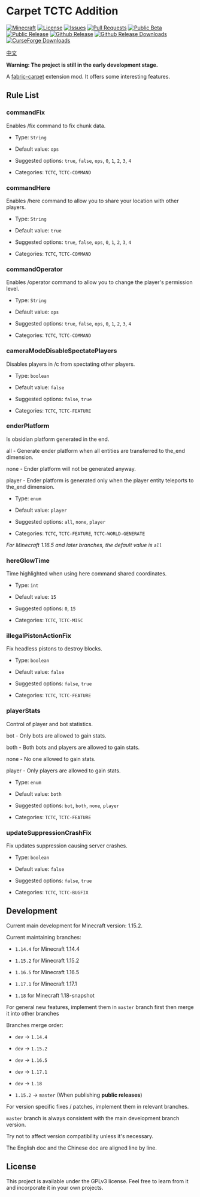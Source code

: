 # Carpet TCTC Addition

[![Minecraft](http://cf.way2muchnoise.eu/versions/Minecraft_513524_all.svg?badge_style=flat)](https://www.curseforge.com/minecraft/mc-mods/carpet-tctc-addition/files)
[![License](https://img.shields.io/github/license/The-Cat-Town-Craft/Carpet-TCTC-Addition?style=flat-square)](https://github.com/The-Cat-Town-Craft/Carpet-TCTC-Addition/blob/main/LICENSE)
[![Issues](https://img.shields.io/github/issues/The-Cat-Town-Craft/Carpet-TCTC-Addition?style=flat-square)](https://github.com/The-Cat-Town-Craft/Carpet-TCTC-Addition/issues)
[![Pull Requests](https://img.shields.io/github/issues-pr/The-Cat-Town-Craft/Carpet-TCTC-Addition?style=flat-square)](https://github.com/The-Cat-Town-Craft/Carpet-TCTC-Addition/pulls)
[![Public Beta](https://img.shields.io/github/workflow/status/The-Cat-Town-Craft/Carpet-TCTC-Addition/Public%20Beta?label=Public%20Beta&style=flat-square)](https://github.com/The-Cat-Town-Craft/Carpet-TCTC-Addition/actions/workflows/Public%20Beta.yml)
[![Public Release](https://img.shields.io/github/workflow/status/The-Cat-Town-Craft/Carpet-TCTC-Addition/Public%20Release?label=Public%20Release&style=flat-square)](https://github.com/The-Cat-Town-Craft/Carpet-TCTC-Addition/actions/workflows/Public%20Release.yml)
[![Github Release](https://img.shields.io/github/v/release/The-Cat-Town-Craft/Carpet-TCTC-Addition?include_prereleases&style=flat-square)](https://github.com/The-Cat-Town-Craft/Carpet-TCTC-Addition/releases)
[![Github Release Downloads](https://img.shields.io/github/downloads/The-Cat-Town-Craft/Carpet-TCTC-Addition/total?label=Github%20Release%20Downloads&style=flat-square)](https://github.com/The-Cat-Town-Craft/Carpet-TCTC-Addition/releases)
[![CurseForge Downloads](http://cf.way2muchnoise.eu/513524.svg?badge_style=flat)](https://www.curseforge.com/minecraft/mc-mods/carpet-tctc-addition)

[中文](./README_ZH_CN.md)

**Warning: The project is still in the early development stage.**

A [fabric-carpet](https://github.com/gnembon/fabric-carpet) extension mod. It offers some interesting features.

## Rule List

### commandFix

Enables /fix command to fix chunk data.

- Type: `String`

- Default value: `ops`

- Suggested options: `true`, `false`, `ops`, `0`, `1`, `2`, `3`, `4`

- Categories: `TCTC`, `TCTC-COMMAND`

### commandHere

Enables /here command to allow you to share your location with other players.

- Type: `String`

- Default value: `true`

- Suggested options: `true`, `false`, `ops`, `0`, `1`, `2`, `3`, `4`

- Categories: `TCTC`, `TCTC-COMMAND`

### commandOperator

Enables /operator command to allow you to change the player's permission level.

- Type: `String`

- Default value: `ops`

- Suggested options: `true`, `false`, `ops`, `0`, `1`, `2`, `3`, `4`

- Categories: `TCTC`, `TCTC-COMMAND`

### cameraModeDisableSpectatePlayers

Disables players in /c from spectating other players.

- Type: `boolean`

- Default value: `false`

- Suggested options: `false`, `true`

- Categories: `TCTC`, `TCTC-FEATURE`

### enderPlatform

Is obsidian platform generated in the end.

all - Generate ender platform when all entities are transferred to the_end dimension.

none - Ender platform will not be generated anyway.

player - Ender platform is generated only when the player entity teleports to the_end dimension.

- Type: `enum`

- Default value: `player`

- Suggested options: `all`, `none`, `player`

- Categories: `TCTC`, `TCTC-FEATURE`, `TCTC-WORLD-GENERATE`

_For Minecraft 1.16.5 and later branches, the default value is `all`_

### hereGlowTime

Time highlighted when using here command shared coordinates.

- Type: `int`

- Default value: `15`

- Suggested options: `0`, `15`

- Categories: `TCTC`, `TCTC-MISC`

### illegalPistonActionFix

Fix headless pistons to destroy blocks.

- Type: `boolean`

- Default value: `false`

- Suggested options: `false`, `true`

- Categories: `TCTC`, `TCTC-FEATURE`

### playerStats

Control of player and bot statistics.

bot - Only bots are allowed to gain stats.

both - Both bots and players are allowed to gain stats.

none - No one allowed to gain stats.

player - Only players are allowed to gain stats.

- Type: `enum`

- Default value: `both`

- Suggested options: `bot`, `both`, `none`, `player`

- Categories: `TCTC`, `TCTC-FEATURE`

### updateSuppressionCrashFix

Fix updates suppression causing server crashes.

- Type: `boolean`

- Default value: `false`

- Suggested options: `false`, `true`

- Categories: `TCTC`, `TCTC-BUGFIX`

## Development

Current main development for Minecraft version: 1.15.2.

Current maintaining branches:

- `1.14.4` for Minecraft 1.14.4

- `1.15.2` for Minecraft 1.15.2

- `1.16.5` for Minecraft 1.16.5

- `1.17.1` for Minecraft 1.17.1

- `1.18` for Minecraft 1.18-snapshot

For general new features, implement them in `master` branch first then merge it into other branches

Branches merge order:

- `dev` -> `1.14.4`

- `dev` -> `1.15.2`

- `dev` -> `1.16.5`

- `dev` -> `1.17.1`

- `dev` -> `1.18`

- `1.15.2` -> `master` (When publishing **public releases**)

For version specific fixes / patches, implement them in relevant branches.

`master` branch is always consistent with the main development branch version.

Try not to affect version compatibility unless it's necessary.

The English doc and the Chinese doc are aligned line by line.

## License

This project is available under the GPLv3 license. Feel free to learn from it and incorporate it in your own projects.